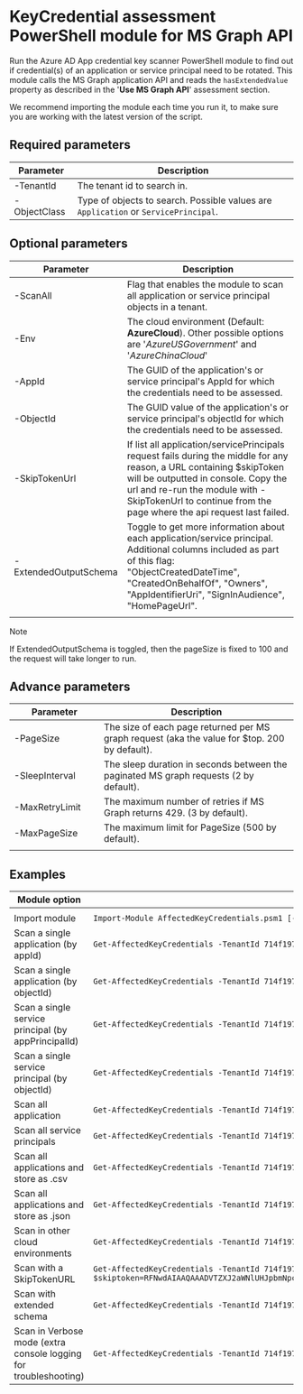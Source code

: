 # KeyCredential assessment PowerShell module for MS Graph API

Run the Azure AD App credential key scanner PowerShell module to find out if credential(s) of an application or service principal need to be rotated.
This module calls the MS Graph application API and reads the `hasExtendedValue` property as described in the '**Use MS Graph API**' assessment section.

We recommend importing the module each time you run it, to make sure you are working with the latest version of the script.

## Required parameters

| **Parameter** |**Description**|
|---|---|
|-TenantId| The tenant id to search in.|
|-ObjectClass| Type of objects to search. Possible values are `Application` or `ServicePrincipal`.|

## Optional parameters

| **Parameter** |**Description**|
|---|---|
|-ScanAll| Flag that enables the module to scan all application or service principal objects in a tenant.|
|-Env| The cloud environment (Default: **AzureCloud**). Other possible options are '*AzureUSGovernment*' and '*AzureChinaCloud*'|
|-AppId| The GUID of the application's or service principal's AppId for which the credentials need to be assessed.|
|-ObjectId| The GUID value of the application's or service principal's objectId for which the credentials need to be assessed.|
|-SkipTokenUrl| If list all application/servicePrincipals request fails during the middle for any reason, a URL containing $skipToken will be outputted in console. Copy the url and re-run the module with -SkipTokenUrl <url> to continue from the page where the api request last failed.|
|-ExtendedOutputSchema| Toggle to get more information about each application/service principal. Additional columns included as part of this flag: "ObjectCreatedDateTime", "CreatedOnBehalfOf", "Owners", "AppIdentifierUri", "SignInAudience", "HomePageUrl".|
|<img width=200/>|<img width=500/>|

> [!NOTE]
> If ExtendedOutputSchema is toggled, then the pageSize is fixed to 100 and the request will take longer to run.

## Advance parameters

| **Parameter** |**Description**|
|---|---|
|-PageSize| The size of each page returned per MS graph request (aka the value for $top. 200 by default).|
|-SleepInterval| The sleep duration in seconds between the paginated MS graph requests (2 by default).|
|-MaxRetryLimit| The maximum number of retries if MS Graph returns 429. (3 by default).|
|-MaxPageSize| The maximum limit for PageSize (500 by default).|
|<img width=200/>|<img width=500/>|

## Examples

| Module option                              | Sample request |
| -------------------------------------------- | -------------------------------------------- |
|<img width=300/>|<img width=500/>|
| Import module|`Import-Module AffectedKeyCredentials.psm1 [-Force]`|
| Scan a single application (by appId)|`Get-AffectedKeyCredentials -TenantId 714f1975-81e3-4d98-9cb9-c602b0d0d3c8 -ObjectClass Application -AppId 1e918ef4-00b2-45c7-897f-e5fc097709bd`|
| Scan a single application (by objectId)|`Get-AffectedKeyCredentials -TenantId 714f1975-81e3-4d98-9cb9-c602b0d0d3c8 -ObjectClass Application -ObjectId a8b9d4d4-5a21-497e-917b-4f6b0833456f`|
| Scan a single service principal (by appPrincipalId)|`Get-AffectedKeyCredentials -TenantId 714f1975-81e3-4d98-9cb9-c602b0d0d3c8 -ObjectClass ServicePrincipal -AppId1e918ef4-00b2-45c7-897f-e5fc097709bd`|
| Scan a single service principal (by objectId)|`Get-AffectedKeyCredentials -TenantId 714f1975-81e3-4d98-9cb9-c602b0d0d3c8 -ObjectClass ServicePrincipal -ObjectId a8b9d4d4-5a21-497e-917b-4f6b0833456f`|
| Scan all application|`Get-AffectedKeyCredentials -TenantId 714f1975-81e3-4d98-9cb9-c602b0d0d3c8 -ObjectClass Application`|
| Scan all service principals|`Get-AffectedKeyCredentials -TenantId 714f1975-81e3-4d98-9cb9-c602b0d0d3c8 -ObjectClass ServicePrincipal`|
| Scan all applications and store as .csv|`Get-AffectedKeyCredentials -TenantId 714f1975-81e3-4d98-9cb9-c602b0d0d3c8 -ObjectClass Application \| export-csv -Path 'outputFilePath/outputFile.csv'-NoTypeInformation`|
| Scan all applications and store as .json|`Get-AffectedKeyCredentials -TenantId 714f1975-81e3-4d98-9cb9-c602b0d0d3c8 -ObjectClass Application \| ConvertTo-Json \| Out-File 'outputFilePath/outputFilejson'`|
| Scan in other cloud environments|`Get-AffectedKeyCredentials -TenantId 714f1975-81e3-4d98-9cb9-c602b0d0d3c8 -ObjectClass ServicePrincipal -Env 'AzureUSGovernment'`|
| Scan with a SkipTokenURL|`Get-AffectedKeyCredentials -TenantId 714f1975-81e3-4d98-9cb9-c602b0d0d3c8 -ObjectClass ServicePrincipal -SkipTokenUrl 'https://graph.microsoft.com/beta/myorganizationserviceprincipals?$skiptoken=RFNwdAIAAQAAADVTZXJ2aWNlUHJpbmNpcGFsXzUxNTdhNWYxLTVmZDItNDE5Ny1hNWNkLTkyOTY5Y2M5OTBjNTVTZXJ2aWNlUHJpbmNpcGFsXzUxNTdhNWYxLTVmZDItNDE5Ny1hNWNkLTkyOTY5Y2M5OTBjNQAAAAAAAAAAAAAA'`|
| Scan with extended schema|`Get-AffectedKeyCredentials -TenantId 714f1975-81e3-4d98-9cb9-c602b0d0d3c8 -ObjectClass Application -ExtendedOutputSchema`|
| Scan in Verbose mode (extra console logging for troubleshooting)|`Get-AffectedKeyCredentials -TenantId 714f1975-81e3-4d98-9cb9-c602b0d0d3c8 -ObjectClass ServicePrincipal -Verbose`|
